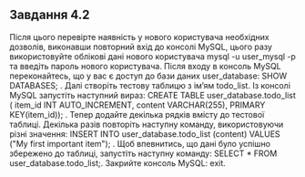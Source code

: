 ## Завдання 4.2
Після цього перевірте наявність у нового користувача необхідних дозволів, виконавши повторний вхід до консолі MySQL, цього разу використовуйте облікові дані нового користувача mysql -u user_mysql -p та введіть пароль нового користувача. Після входу в консоль MySQL переконайтесь, що у вас є доступ до бази даних user_database: SHOW DATABASES; . Далі створіть тестову таблицю з ім’ям todo_list. Із консолі MySQL запустіть наступний вираз: CREATE TABLE user_database.todo_list ( item_id INT AUTO_INCREMENT, content VARCHAR(255), PRIMARY KEY(item_id)); . Тепер додайте декілька рядків вмісту до тестової таблиці. Декілька разів повторіть наступну команду, використовуючи різні значення: INSERT INTO user_database.todo_list (content) VALUES ("My first important item"); . Щоб впевнитись, що дані було успішно збережено до таблиці, запустіть наступну команду: SELECT * FROM user_database.todo_list;. Закрийте консоль MySQL: exit. 
